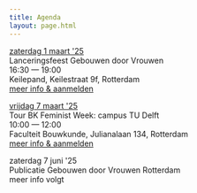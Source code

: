 ```yaml
---
title: Agenda
layout: page.html
---
```

<u>zaterdag 1 maart '25</u>\
Lanceringsfeest Gebouwen door Vrouwen\
16:30 — 19:00\
Keilepand, Keilestraat 9f, Rotterdam\
[meer info & aanmelden](https://www.keilecollectief.nl/evenementen/jz3y2wnfwt1fnfrdtzlspulmn6up9l)

<u>vrijdag 7 maart '25</u>\
Tour BK Feminist Week: campus TU Delft\
10:00 — 12:00\
Faculteit Bouwkunde, Julianalaan 134, Rotterdam\
[meer info & aanmelden](https://forms.office.com/Pages/ResponsePage.aspx?id=TVJuCSlpMECM04q0LeCIe3jVApcM8KRCv7yQrLVDDyZUM0xFWUgwODZJMDhCQlQ3WVBOVFJFSDAxRi4u&fbclid=PAZXh0bgNhZW0CMTEAAaZ5lKH-ZFMBVFbr1iNSbTx8KdYKWLmtsWDX894Gbz9bKBtWqZXm0dsI1LU_aem_ov53MmtfVWzSiljew3j1_Q)

zaterdag 7 juni '25\
Publicatie Gebouwen door Vrouwen Rotterdam\
meer info volgt
